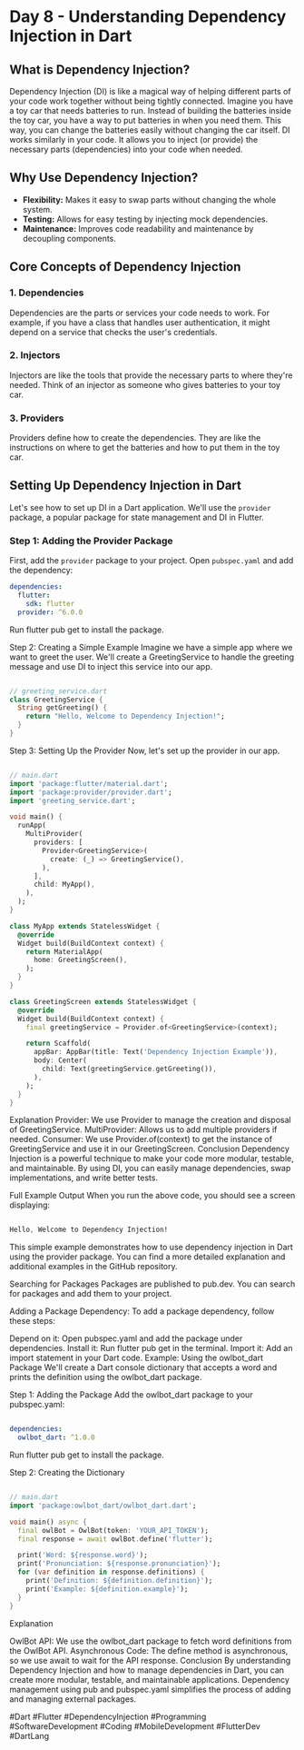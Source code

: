# Day 8 - Understanding Dependency Injection in Dart

## What is Dependency Injection?

Dependency Injection (DI) is like a magical way of helping different parts of your code work together without being tightly connected. Imagine you have a toy car that needs batteries to run. Instead of building the batteries inside the toy car, you have a way to put batteries in when you need them. This way, you can change the batteries easily without changing the car itself. DI works similarly in your code. It allows you to inject (or provide) the necessary parts (dependencies) into your code when needed.

## Why Use Dependency Injection?

- **Flexibility:** Makes it easy to swap parts without changing the whole system.
- **Testing:** Allows for easy testing by injecting mock dependencies.
- **Maintenance:** Improves code readability and maintenance by decoupling components.

## Core Concepts of Dependency Injection

### 1. **Dependencies**

Dependencies are the parts or services your code needs to work. For example, if you have a class that handles user authentication, it might depend on a service that checks the user's credentials.

### 2. **Injectors**

Injectors are like the tools that provide the necessary parts to where they're needed. Think of an injector as someone who gives batteries to your toy car.

### 3. **Providers**

Providers define how to create the dependencies. They are like the instructions on where to get the batteries and how to put them in the toy car.

## Setting Up Dependency Injection in Dart

Let's see how to set up DI in a Dart application. We'll use the `provider` package, a popular package for state management and DI in Flutter.

### Step 1: Adding the Provider Package

First, add the `provider` package to your project. Open `pubspec.yaml` and add the dependency:

```yaml
dependencies:
  flutter:
    sdk: flutter
  provider: ^6.0.0
```

Run flutter pub get to install the package.

Step 2: Creating a Simple Example
Imagine we have a simple app where we want to greet the user. We'll create a GreetingService to handle the greeting message and use DI to inject this service into our app.

```dart

// greeting_service.dart
class GreetingService {
  String getGreeting() {
    return "Hello, Welcome to Dependency Injection!";
  }
}
```
Step 3: Setting Up the Provider
Now, let's set up the provider in our app.

```dart

// main.dart
import 'package:flutter/material.dart';
import 'package:provider/provider.dart';
import 'greeting_service.dart';

void main() {
  runApp(
    MultiProvider(
      providers: [
        Provider<GreetingService>(
          create: (_) => GreetingService(),
        ),
      ],
      child: MyApp(),
    ),
  );
}

class MyApp extends StatelessWidget {
  @override
  Widget build(BuildContext context) {
    return MaterialApp(
      home: GreetingScreen(),
    );
  }
}

class GreetingScreen extends StatelessWidget {
  @override
  Widget build(BuildContext context) {
    final greetingService = Provider.of<GreetingService>(context);

    return Scaffold(
      appBar: AppBar(title: Text('Dependency Injection Example')),
      body: Center(
        child: Text(greetingService.getGreeting()),
      ),
    );
  }
}
```
Explanation
Provider: We use Provider to manage the creation and disposal of GreetingService.
MultiProvider: Allows us to add multiple providers if needed.
Consumer: We use Provider.of<GreetingService>(context) to get the instance of GreetingService and use it in our GreetingScreen.
Conclusion
Dependency Injection is a powerful technique to make your code more modular, testable, and maintainable. By using DI, you can easily manage dependencies, swap implementations, and write better tests.

Full Example Output
When you run the above code, you should see a screen displaying:

```css

Hello, Welcome to Dependency Injection!
```
This simple example demonstrates how to use dependency injection in Dart using the provider package. You can find a more detailed explanation and additional examples in the GitHub repository.


Searching for Packages
Packages are published to pub.dev. You can search for packages and add them to your project.

Adding a Package Dependency:
To add a package dependency, follow these steps:

Depend on it: Open pubspec.yaml and add the package under dependencies.
Install it: Run flutter pub get in the terminal.
Import it: Add an import statement in your Dart code.
Example: Using the owlbot_dart Package
We'll create a Dart console dictionary that accepts a word and prints the definition using the owlbot_dart package.

Step 1: Adding the Package
Add the owlbot_dart package to your pubspec.yaml:

```yaml

dependencies:
  owlbot_dart: ^1.0.0

```
Run flutter pub get to install the package.


Step 2: Creating the Dictionary
```dart

// main.dart
import 'package:owlbot_dart/owlbot_dart.dart';

void main() async {
  final owlBot = OwlBot(token: 'YOUR_API_TOKEN');
  final response = await owlBot.define('flutter');

  print('Word: ${response.word}');
  print('Pronunciation: ${response.pronunciation}');
  for (var definition in response.definitions) {
    print('Definition: ${definition.definition}');
    print('Example: ${definition.example}');
  }
}
```
Explanation

OwlBot API: We use the owlbot_dart package to fetch word definitions from the OwlBot API.
Asynchronous Code: The define method is asynchronous, so we use await to wait for the API response.
Conclusion
By understanding Dependency Injection and how to manage dependencies in Dart, you can create more modular, testable, and maintainable applications. Dependency management using pub and pubspec.yaml simplifies the process of adding and managing external packages.




#Dart #Flutter #DependencyInjection #Programming #SoftwareDevelopment #Coding #MobileDevelopment #FlutterDev #DartLang


